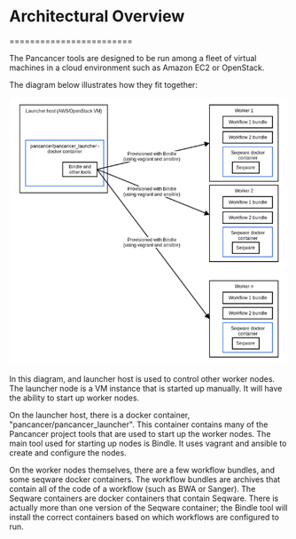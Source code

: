 # Architectural Overview
========================

The Pancancer tools are designed to be run among a fleet of virtual machines in a cloud environment such as Amazon EC2 or OpenStack.

The diagram below illustrates how they fit together:

![architecture overview](architecture-overview.png)

In this diagram, and launcher host is used to control other worker nodes. The launcher node is a VM instance that is started up manually. It will have the ability to start up worker nodes.

On the launcher host, there is a docker container, "pancancer/pancancer_launcher". This container contains many of the Pancancer project tools that are used to start up the worker nodes. The main tool used for starting up nodes is Bindle. It uses vagrant and ansible to create and configure the nodes.

On the worker nodes themselves, there are a few workflow bundles, and some seqware docker containers. The workflow bundles are archives that contain all of the code of a workflow (such as BWA or Sanger). The Seqware containers are docker containers that contain Seqware. There is actually more than one version of the Seqware container; the Bindle tool will install the correct containers based on which workflows are configured to run.
